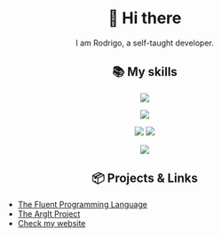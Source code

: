 <h1 align="center">
    👋 Hi there
</h1>

<p align="center">
    I am Rodrigo, a self-taught developer. 
</p>

<h2 align="center">
    📚 My skills
</h2>

<p align="center">
    <a href="https://skillicons.dev">
        <img src="https://skillicons.dev/icons?i=java,maven,gradle,go,c,cpp,linux,git" />
    </a>
</p>
<p align="center">
    <a href="https://skillicons.dev">
        <img src="https://skillicons.dev/icons?i=bash,nodejs,deno,rust,mysql,css,js,ts,html,react.vue" />
    </a>
</p>

<p align="center">
    <img src="https://github-readme-stats.vercel.app/api?username=rodrigoo-r&theme=transparent&count_private=true&show_icons=true&rank_icon=github&locale=en" />
    <img src="https://github-readme-stats.vercel.app/api/top-langs?username=rodrigoo-r&theme=transparent&layout=donut&hide=css&langs_count=8&border_radius=10&show_icons=true&locale=en" />
</p>

<p align="center">
    <img src="https://github-readme-streak-stats.herokuapp.com/?user=rodrigoo-r&theme=transparent&count_private=true&border_radius=10&locale=en" />
</p>

<h2 align="center">
    📦 Projects & Links
</h2>

- [The Fluent Programming Language](https://github.com/fluent-lang/Fluent)
- [The ArgIt Project](https://github.com/rodri-r-z/ArgIt)
- [Check my website](https://rodrigoo-r.github.io/about-me/)
